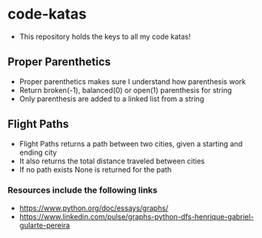 # code-katas  
- This repository holds the keys to all my code katas!  

## Proper Parenthetics  
- Proper parenthetics makes sure I understand how parenthesis work  
- Return broken(-1), balanced(0) or open(1) parenthesis for string
- Only parenthesis are added to a linked list from a string  

## Flight Paths  
- Flight Paths returns a path between two cities, given a starting and ending city  
- It also returns the total distance traveled between cities  
- If no path exists None is returned for the path  
### Resources include the following links  
- https://www.python.org/doc/essays/graphs/  
- https://www.linkedin.com/pulse/graphs-python-dfs-henrique-gabriel-gularte-pereira  
